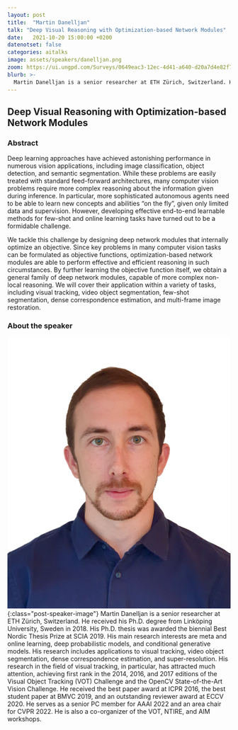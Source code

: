 ```yaml
---
layout: post
title:  "Martin Danelljan"
talk: "Deep Visual Reasoning with Optimization-based Network Modules"
date:   2021-10-20 15:00:00 +0200
datenotset: false
categories: aitalks
image: assets/speakers/danelljan.png
zoom: https://ui.ungpd.com/Surveys/0649eac3-12ec-4d41-a640-d20a7d4e82f7
blurb: >-
  Martin Danelljan is a senior researcher at ETH Zürich, Switzerland. He received his Ph.D. degree from Linköping University, Sweden in 2018. His Ph.D. thesis was awarded the biennial Best Nordic Thesis Prize at SCIA 2019. His main research interests are meta and online learning, deep probabilistic models, and conditional generative models.
---
```


## Deep Visual Reasoning with Optimization-based Network Modules

### Abstract
Deep learning approaches have achieved astonishing performance in
numerous vision applications, including image classification, object
detection, and semantic segmentation. While these problems are easily
treated with standard feed-forward architectures, many computer vision
problems require more complex reasoning about the information given
during inference. In particular, more sophisticated autonomous agents
need to be able to learn new concepts and abilities “on the fly”, given
only limited data and supervision. However, developing effective
end-to-end learnable methods for few-shot and online learning tasks have
turned out to be a formidable challenge.

We tackle this challenge by designing deep network modules that
internally optimize an objective. Since key problems in many computer
vision tasks can be formulated as objective functions,
optimization-based network modules are able to perform effective and
efficient reasoning in such circumstances. By further learning the
objective function itself, we obtain a general family of deep network
modules, capable of more complex non-local reasoning. We will cover
their application within a variety of tasks, including visual tracking,
video object segmentation, few-shot segmentation, dense correspondence
estimation, and multi-frame image restoration.

### About the speaker
![Martin Danelljan](/assets/speakers/danelljan.png){:class="post-speaker-image"} Martin Danelljan is a senior researcher at ETH Zürich, Switzerland. He received his Ph.D. degree from Linköping University, Sweden in 2018. His Ph.D. thesis was awarded the biennial Best Nordic Thesis Prize at SCIA 2019. His main research interests are meta and online learning, deep probabilistic models, and conditional generative models. His research includes applications to visual tracking, video object segmentation, dense correspondence estimation, and super-resolution. His research in the field of visual tracking, in particular, has attracted much attention, achieving first rank in the 2014, 2016, and 2017 editions of the Visual Object Tracking (VOT) Challenge and the OpenCV State-of-the-Art Vision Challenge. He received the best paper award at ICPR 2016, the best student paper at BMVC 2019, and an outstanding reviewer award at ECCV 2020. He serves as a senior PC member for AAAI 2022 and an area chair for CVPR 2022. He is also a co-organizer of the VOT, NTIRE, and AIM workshops.
